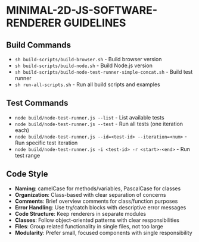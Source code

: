 # MINIMAL-2D-JS-SOFTWARE-RENDERER GUIDELINES

## Build Commands
- `sh build-scripts/build-browser.sh` - Build browser version
- `sh build-scripts/build-node.sh` - Build Node.js version
- `sh build-scripts/build-node-test-runner-simple-concat.sh` - Build test runner
- `sh run-all-scripts.sh` - Run all build scripts and examples

## Test Commands
- `node build/node-test-runner.js --list` - List available tests
- `node build/node-test-runner.js --test` - Run all tests (one iteration each)
- `node build/node-test-runner.js --id=<test-id> --iteration=<num>` - Run specific test iteration
- `node build/node-test-runner.js -i <test-id> -r <start>-<end>` - Run test range

## Code Style
- **Naming**: camelCase for methods/variables, PascalCase for classes
- **Organization**: Class-based with clear separation of concerns
- **Comments**: Brief overview comments for class/function purposes
- **Error Handling**: Use try/catch blocks with descriptive error messages
- **Code Structure**: Keep renderers in separate modules
- **Classes**: Follow object-oriented patterns with clear responsibilities
- **Files**: Group related functionality in single files, not too large
- **Modularity**: Prefer small, focused components with single responsibility